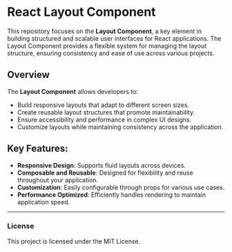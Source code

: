 # React Layout Component

This repository focuses on the **Layout Component**, a key element in building structured and scalable user interfaces for React applications. The Layout Component provides a flexible system for managing the layout structure, ensuring consistency and ease of use across various projects.

## Overview

The **Layout Component** allows developers to:

- Build responsive layouts that adapt to different screen sizes.
- Create reusable layout structures that promote maintainability.
- Ensure accessibility and performance in complex UI designs.
- Customize layouts while maintaining consistency across the application.

## Key Features:

- **Responsive Design**: Supports fluid layouts across devices.
- **Composable and Reusable**: Designed for flexibility and reuse throughout your application.
- **Customization**: Easily configurable through props for various use cases.
- **Performance Optimized**: Efficiently handles rendering to maintain application speed.

---

### License

This project is licensed under the MIT License.
